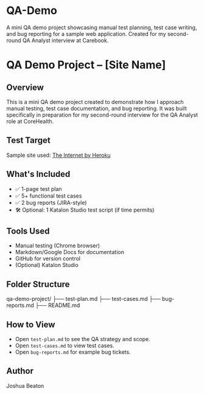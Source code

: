 # QA-Demo
A mini QA demo project showcasing manual test planning, test case writing, and bug reporting for a sample web application. Created for my second-round QA Analyst interview at Carebook.

# QA Demo Project – [Site Name]

## Overview
This is a mini QA demo project created to demonstrate how I approach manual testing, test case documentation, and bug reporting. It was built specifically in preparation for my second-round interview for the QA Analyst role at CoreHealth.

## Test Target
Sample site used: [The Internet by Heroku](https://the-internet.herokuapp.com/)

## What's Included
- ✅ 1-page test plan
- ✅ 5+ functional test cases
- ✅ 2 bug reports (JIRA-style)
- 🛠️ Optional: 1 Katalon Studio test script (if time permits)

## Tools Used
- Manual testing (Chrome browser)
- Markdown/Google Docs for documentation
- GitHub for version control
- (Optional) Katalon Studio

## Folder Structure

qa-demo-project/
├── test-plan.md
├── test-cases.md
├── bug-reports.md
├── README.md

## How to View
- Open `test-plan.md` to see the QA strategy and scope.
- Open `test-cases.md` to view test cases.
- Open `bug-reports.md` for example bug tickets.

## Author
Joshua Beaton
